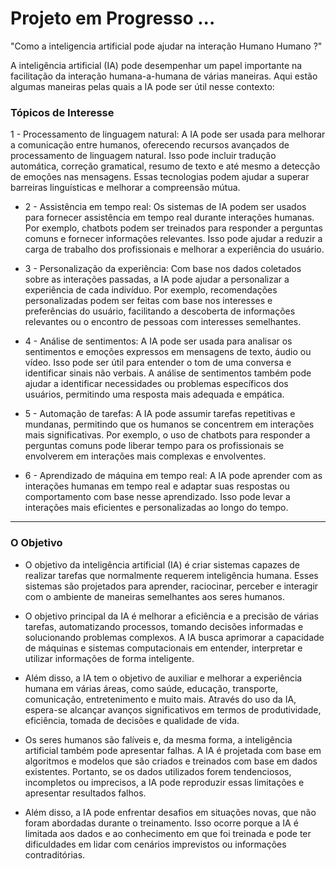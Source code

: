 # Projeto em Progresso ...

"Como a inteligencia artificial pode ajudar na interação Humano Humano ?"

A inteligência artificial (IA) pode desempenhar um papel importante na facilitação da interação humana-a-humana de várias maneiras. Aqui estão algumas maneiras pelas quais a IA pode ser útil nesse contexto:

<h3>Tópicos de Interesse</h3>

1 - Processamento de linguagem natural: A IA pode ser usada para melhorar a comunicação entre humanos, oferecendo recursos avançados de processamento de linguagem natural. Isso pode incluir tradução automática, correção gramatical, resumo de texto e até mesmo a detecção de emoções nas mensagens. Essas tecnologias podem ajudar a superar barreiras linguísticas e melhorar a compreensão mútua.

- 2 - Assistência em tempo real: Os sistemas de IA podem ser usados para fornecer assistência em tempo real durante interações humanas. Por exemplo, chatbots podem ser treinados para responder a perguntas comuns e fornecer informações relevantes. Isso pode ajudar a reduzir a carga de trabalho dos profissionais e melhorar a experiência do usuário.

- 3 - Personalização da experiência: Com base nos dados coletados sobre as interações passadas, a IA pode ajudar a personalizar a experiência de cada indivíduo. Por exemplo, recomendações personalizadas podem ser feitas com base nos interesses e preferências do usuário, facilitando a descoberta de informações relevantes ou o encontro de pessoas com interesses semelhantes.

- 4 - Análise de sentimentos: A IA pode ser usada para analisar os sentimentos e emoções expressos em mensagens de texto, áudio ou vídeo. Isso pode ser útil para entender o tom de uma conversa e identificar sinais não verbais. A análise de sentimentos também pode ajudar a identificar necessidades ou problemas específicos dos usuários, permitindo uma resposta mais adequada e empática.

- 5 - Automação de tarefas: A IA pode assumir tarefas repetitivas e mundanas, permitindo que os humanos se concentrem em interações mais significativas. Por exemplo, o uso de chatbots para responder a perguntas comuns pode liberar tempo para os profissionais se envolverem em interações mais complexas e envolventes.

- 6 - Aprendizado de máquina em tempo real: A IA pode aprender com as interações humanas em tempo real e adaptar suas respostas ou comportamento com base nesse aprendizado. Isso pode levar a interações mais eficientes e personalizadas ao longo do tempo.

---

<h3>O Objetivo</h3>

- O objetivo da inteligência artificial (IA) é criar sistemas capazes de realizar tarefas que normalmente requerem inteligência humana. Esses sistemas são projetados para aprender, raciocinar, perceber e interagir com o ambiente de maneiras semelhantes aos seres humanos.

- O objetivo principal da IA é melhorar a eficiência e a precisão de várias tarefas, automatizando processos, tomando decisões informadas e solucionando problemas complexos. A IA busca aprimorar a capacidade de máquinas e sistemas computacionais em entender, interpretar e utilizar informações de forma inteligente.

- Além disso, a IA tem o objetivo de auxiliar e melhorar a experiência humana em várias áreas, como saúde, educação, transporte, comunicação, entretenimento e muito mais. Através do uso da IA, espera-se alcançar avanços significativos em termos de produtividade, eficiência, tomada de decisões e qualidade de vida.

- Os seres humanos são falíveis e, da mesma forma, a inteligência artificial também pode apresentar falhas. A IA é projetada com base em algoritmos e modelos que são criados e treinados com base em dados existentes. Portanto, se os dados utilizados forem tendenciosos, incompletos ou imprecisos, a IA pode reproduzir essas limitações e apresentar resultados falhos.

- Além disso, a IA pode enfrentar desafios em situações novas, que não foram abordadas durante o treinamento. Isso ocorre porque a IA é limitada aos dados e ao conhecimento em que foi treinada e pode ter dificuldades em lidar com cenários imprevistos ou informações contraditórias.
